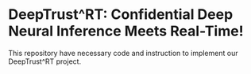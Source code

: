 
# DeepTrust^RT: Confidential Deep Neural Inference Meets Real-Time!

This repository have necessary code and instruction to implement our DeepTrust^RT project.
